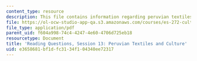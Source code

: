 ```yaml
---
content_type: resource
description: This file contains information regarding peruvian textiles and culture.
file: https://ol-ocw-studio-app-qa.s3.amazonaws.com/courses/es-272-culture-tech-spring-2003/e3658681bf1dfc3134f104340ee72317_MITES_272S03_q13.pdf
file_type: application/pdf
parent_uid: f604a998-74c4-4247-4e60-4706d725eb18
resourcetype: Document
title: 'Reading Questions, Session 13: Peruvian Textiles and Culture'
uid: e3658681-bf1d-fc31-34f1-04340ee72317
---
```

